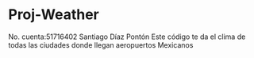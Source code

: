 # Proj-Weather
No. cuenta:51716402
Santiago Díaz Pontón
Este código te da el clima de todas las ciudades donde llegan aeropuertos Mexicanos

